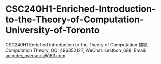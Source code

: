 # CSC240H1-Enriched-Introduction-to-the-Theory-of-Computation-University-of-Toronto
CSC240H1 Enriched Introduction to the Theory of Computation 辅导, Computation Theory, QQ: 496352127, WeChat: cestbon_688, Email: accoder_overseas@163.com
